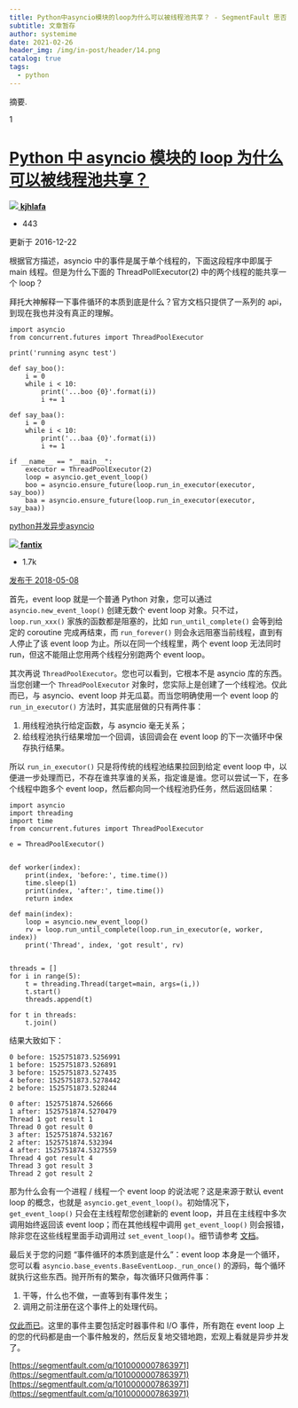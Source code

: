 ```yaml
---
title: Python中asyncio模块的loop为什么可以被线程池共享？ - SegmentFault 思否
subtitle: 文章暂存
author: systemime
date: 2021-02-26
header_img: /img/in-post/header/14.png
catalog: true
tags:
  - python
---
```

摘要.

<!-- more -->
1

# [Python 中 asyncio 模块的 loop 为什么可以被线程池共享？](#)

[![](https://avatar-static.segmentfault.com/156/262/1562628178-582e36dd84a1f_big64)
**kjhlafa**](/u/kjhlafa)

-   443

更新于 2016-12-22

根据官方描述，asyncio 中的事件是属于单个线程的，下面这段程序中即属于 main 线程。但是为什么下面的 ThreadPollExecutor(2) 中的两个线程的能共享一个 loop？

拜托大神解释一下事件循环的本质到底是什么？官方文档只提供了一系列的 api，到现在我也并没有真正的理解。

    import asyncio
    from concurrent.futures import ThreadPoolExecutor

    print('running async test')

    def say_boo():
        i = 0
        while i < 10:
            print('...boo {0}'.format(i))
            i += 1

    def say_baa():
        i = 0
        while i < 10:
            print('...baa {0}'.format(i))
            i += 1

    if __name__ == "__main__":
        executor = ThreadPoolExecutor(2)
        loop = asyncio.get_event_loop()
        boo = asyncio.ensure_future(loop.run_in_executor(executor, say_boo))
        baa = asyncio.ensure_future(loop.run_in_executor(executor, say_baa))

[python](/t/python)[并发](/t/%E5%B9%B6%E5%8F%91)[异步](/t/%E5%BC%82%E6%AD%A5)[asyncio](/t/asyncio)

[![](https://avatar-static.segmentfault.com/192/988/1929889284-5bd162de27e1b_big64)
**fantix**](/u/fantix)

-   1.7k

[发布于 2018-05-08](/q/1010000007863971/a-1020000014773278)

首先，event loop 就是一个普通 Python 对象，您可以通过 `asyncio.new_event_loop()` 创建无数个 event loop 对象。只不过，`loop.run_xxx()` 家族的函数都是阻塞的，比如 `run_until_complete()` 会等到给定的 coroutine 完成再结束，而 `run_forever()` 则会永远阻塞当前线程，直到有人停止了该 event loop 为止。所以在同一个线程里，两个 event loop 无法同时 run，但这不能阻止您用两个线程分别跑两个 event loop。

其次再说 `ThreadPoolExecutor`。您也可以看到，它根本不是 asyncio 库的东西。当您创建一个 `ThreadPoolExecutor` 对象时，您实际上是创建了一个线程池。仅此而已，与 asyncio、event loop 并无瓜葛。而当您明确使用一个 event loop 的 `run_in_executor()` 方法时，其实底层做的只有两件事：

1.  用线程池执行给定函数，与 asyncio 毫无关系；
2.  给线程池执行结果增加一个回调，该回调会在 event loop 的下一次循环中保存执行结果。

所以 `run_in_executor()` 只是将传统的线程池结果拉回到给定 event loop 中，以便进一步处理而已，不存在谁共享谁的关系，指定谁是谁。您可以尝试一下，在多个线程中跑多个 event loop，然后都向同一个线程池扔任务，然后返回结果：

    import asyncio
    import threading
    import time
    from concurrent.futures import ThreadPoolExecutor

    e = ThreadPoolExecutor()


    def worker(index):
        print(index, 'before:', time.time())
        time.sleep(1)
        print(index, 'after:', time.time())
        return index

    def main(index):
        loop = asyncio.new_event_loop()
        rv = loop.run_until_complete(loop.run_in_executor(e, worker, index))
        print('Thread', index, 'got result', rv)


    threads = []
    for i in range(5):
        t = threading.Thread(target=main, args=(i,))
        t.start()
        threads.append(t)

    for t in threads:
        t.join() 

结果大致如下：

    0 before: 1525751873.5256991
    1 before: 1525751873.526891
    3 before: 1525751873.527435
    4 before: 1525751873.5278442
    2 before: 1525751873.528244

    0 after: 1525751874.526666
    1 after: 1525751874.5270479
    Thread 1 got result 1
    Thread 0 got result 0
    3 after: 1525751874.532167
    2 after: 1525751874.532394
    4 after: 1525751874.5327559
    Thread 4 got result 4
    Thread 3 got result 3
    Thread 2 got result 2 

那为什么会有一个进程 / 线程一个 event loop 的说法呢？这是来源于默认 event loop 的概念，也就是 `asyncio.get_event_loop()`。初始情况下，`get_event_loop()` 只会在主线程帮您创建新的 event loop，并且在主线程中多次调用始终返回该 event loop；而在其他线程中调用 `get_event_loop()` 则会报错，除非您在这些线程里面手动调用过 `set_event_loop()`。细节请参考 [文档](https://docs.python.org/3/library/asyncio-eventloops.html?highlight=get_event_loop#event-loop-policy-interface)。

最后关于您的问题 “事件循环的本质到底是什么”：event loop 本身是一个循环，您可以看 `asyncio.base_events.BaseEventLoop._run_once()` 的源码，每个循环就执行这些东西。抛开所有的繁杂，每次循环只做两件事：

1.  干等，什么也不做，一直等到有事件发生；
2.  调用之前注册在这个事件上的处理代码。

[仅此而已](https://en.wikipedia.org/wiki/Cooperative_multitasking)。这里的事件主要包括定时器事件和 I/O 事件，所有跑在 event loop 上的您的代码都是由一个事件触发的，然后反复地交错地跑，宏观上看就是异步并发了。

 [https://segmentfault.com/q/1010000007863971](https://segmentfault.com/q/1010000007863971) 
 [https://segmentfault.com/q/1010000007863971](https://segmentfault.com/q/1010000007863971)
